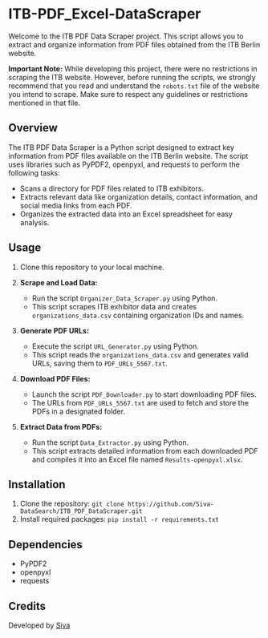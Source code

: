 # ITB-PDF_Excel-DataScraper
Welcome to the ITB PDF Data Scraper project. This script allows you to extract and organize information from PDF files obtained from the ITB Berlin website.

**Important Note:** 
While developing this project, there were no restrictions in scraping the ITB website. However, before running the scripts, we strongly recommend that you read and understand the `robots.txt` file of the website you intend to scrape. Make sure to respect any guidelines or restrictions mentioned in that file.

## Overview

The ITB PDF Data Scraper is a Python script designed to extract key information from PDF files available on the ITB Berlin website. The script uses libraries such as PyPDF2, openpyxl, and requests to perform the following tasks:

- Scans a directory for PDF files related to ITB exhibitors.
- Extracts relevant data like organization details, contact information, and social media links from each PDF.
- Organizes the extracted data into an Excel spreadsheet for easy analysis.

## Usage

1. Clone this repository to your local machine.
2. **Scrape and Load Data:**
   - Run the script `Organizer_Data_Scraper.py` using Python.
   - This script scrapes ITB exhibitor data and creates `organizations_data.csv` containing organization IDs and names.

3. **Generate PDF URLs:**
   - Execute the script `URL_Generator.py` using Python.
   - This script reads the `organizations_data.csv` and generates valid URLs, saving them to `PDF_URLs_5567.txt`.

4. **Download PDF Files:**
   - Launch the script `PDF_Downloader.py` to start downloading PDF files.
   - The URLs from `PDF_URLs_5567.txt` are used to fetch and store the PDFs in a designated folder.

5. **Extract Data from PDFs:**
   - Run the script `Data_Extractor.py` using Python.
   - This script extracts detailed information from each downloaded PDF and compiles it into an Excel file named `Results-openpyxl.xlsx`.

## Installation

1. Clone the repository: `git clone https://github.com/Siva-DataSearch/ITB_PDF_DataScraper.git`
2. Install required packages: `pip install -r requirements.txt`

## Dependencies

- PyPDF2
- openpyxl
- requests

## Credits

Developed by [Siva](https://github.com/Siva-DataSearch)
